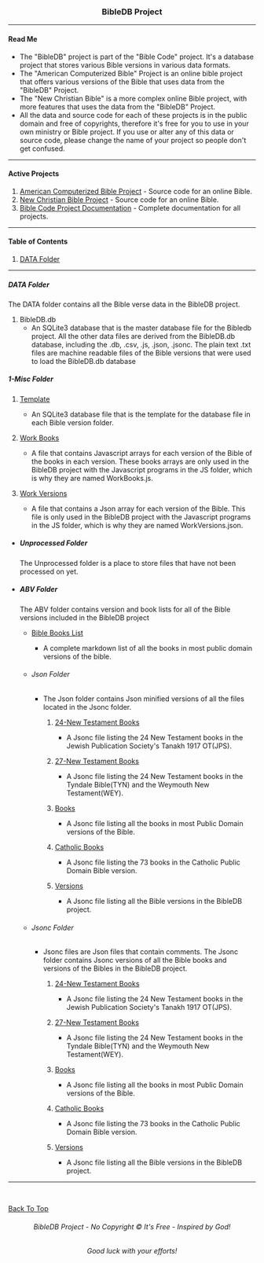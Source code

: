 <h3 align="center">BibleDB Project</h3>

---
#### Read Me
* The "BibleDB" project is part of the "Bible Code" project. It's a database project that stores various Bible versions in various data formats.
* The "American Computerized Bible" Project is an online bible project that offers various versions of the Bible that uses data from the "BibleDB" Project.
* The "New Christian Bible" is a more complex online Bible project, with more features that uses the data from the "BibleDB" Project.
* All the data and source code for each of these projects is in the public domain and free of copyrights, therefore it's free for you to use in your own ministry or Bible project. If you use or alter any of this data or source code, please change the name of your project so people don't get confused.

---
#### Active Projects

1. [American Computerized Bible Project](https://github.com/ACB-Bible/AmericanComputerizedBible) - Source code for an online Bible.
2. [New Christian Bible Project](https://github.com/ACB-Bible/NCB)  - Source code for an online Bible.
3. [Bible Code Project Documentation](https://github.com/ACB-Bible/DOC) - Complete documentation for all projects.

---

#### Table of Contents

1. [DATA Folder](#data-folder)
    
---

##### DATA Folder

The DATA folder contains all the Bible verse data in the BibleDB project.

1. BibleDB.db 
    * An SQLite3 database that is the master database file for the Bibledb project. All the other data files are derived from the BibleDB.db database, including the .db, .csv, .js, .json, .jsonc. The plain text .txt files are machine readable files of the Bible versions that were used to load the BibleDB.db database

##### 1-Misc Folder

1. [Template]()
    * An SQLite3 database file that is the template for the database file in each Bible version folder.

2. [Work Books](/DATA/1-Misc/WorkBooks.js)
    * A file that contains Javascript arrays for each version of the Bible of the books in each version. These books arrays are only used in the BibleDB project with the Javascript programs in the JS folder, which is why they are named WorkBooks.js.

2. [Work Versions](/DATA/1-Misc/WorkVersions.json)
    * A file that contains a Json array for each version of the Bible. This file is only used in the BibleDB project with the Javascript programs in the JS folder, which is why they are named WorkVersions.json.

* ##### Unprocessed Folder


    The Unprocessed folder is a place to store files that have not been processed on yet.

* ##### ABV Folder
    The ABV folder contains version and book lists for all of the Bible versions included in the BibleDB project
    <br>
    * [Bible Books List](/DATA/ABV/BibleBookLists.md)
    
        * A complete markdown list of all the books in most public domain versions of the bible.

    * ###### Json Folder
        * The Json folder contains Json minified versions of all the files located in the Jsonc folder.

            1. [24-New Testament Books](/DATA/ABV/Json/24-NewTestamentBooks.json)
                * A Jsonc file listing the 24 New Testament books in the Jewish Publication Society's Tanakh 1917 OT(JPS).

            2. [27-New Testament Books](/DATA/ABV/Json/27-NewTestamentBooks.json)
                * A Jsonc file listing the 24 New Testament books in the Tyndale Bible(TYN) and the Weymouth New Testament(WEY).

            3. [Books](/DATA/ABV/Json/Books.json)
                * A Jsonc file listing all the books in most Public Domain versions of the Bible.

            4. [Catholic Books](/DATA/ABV/Json/CatholicBooks.json)
                * A Jsonc file listing the 73 books in the Catholic Public Domain Bible version.

            5. [Versions](/DATA/ABV/Json/Versions.json)
                * A Jsonc file listing all the Bible versions in the BibleDB project. 

    * ###### Jsonc Folder

        * Jsonc files are Json files that contain comments. The Jsonc folder contains Jsonc versions of all the Bible books and versions of the Bibles in the BibleDB project.

            1. [24-New Testament Books](/DATA/ABV/Jsonc/24-NewTestamentBooks.jsonc)
                * A Jsonc file listing the 24 New Testament books in the Jewish Publication Society's Tanakh 1917 OT(JPS).

            2. [27-New Testament Books](/DATA/ABV/Jsonc/27-NewTestamentBooks.jsonc)
                * A Jsonc file listing the 24 New Testament books in the Tyndale Bible(TYN) and the Weymouth New Testament(WEY).

            3. [Books](/DATA/ABV/Jsonc/Books.jsonc)
                * A Jsonc file listing all the books in most Public Domain versions of the Bible.

            4. [Catholic Books](/DATA/ABV/Jsonc/CatholicBooks.jsonc)
                * A Jsonc file listing the 73 books in the Catholic Public Domain Bible version.

            5. [Versions](/DATA/ABV/Jsonc/Versions.jsonc)
                * A Jsonc file listing all the Bible versions in the BibleDB project.    

---
<br>

[Back To Top](#read-me)

<h6 align="center" title="God's Word Is Not For Sale">BibleDB Project - No Copyright © It's Free - Inspired by God!</h3>
<h6 align="center">Good luck with your efforts!</h6>